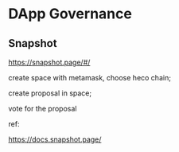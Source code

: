 # DApp Governance

## Snapshot

https://snapshot.page/#/

create space with metamask, choose heco chain;

create proposal in space; 

vote for the proposal


ref:

https://docs.snapshot.page/